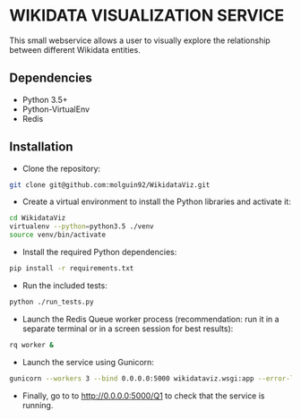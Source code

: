 # WIKIDATA VISUALIZATION SERVICE

This small webservice allows a user to visually explore the relationship between different Wikidata entities.

## Dependencies

- Python 3.5+
- Python-VirtualEnv
- Redis

## Installation

- Clone the repository: 

```bash
git clone git@github.com:molguin92/WikidataViz.git
```

- Create a virtual environment to install the Python libraries and activate it:

```bash
cd WikidataViz
virtualenv --python=python3.5 ./venv
source venv/bin/activate
```

- Install the required Python dependencies:

```bash
pip install -r requirements.txt
```

- Run the included tests:

```bash
python ./run_tests.py
```
- Launch the Redis Queue worker process (recommendation: run it in a separate terminal or in a screen session for best results):

```bash
rq worker &
```

- Launch the service using Gunicorn:

```bash
gunicorn --workers 3 --bind 0.0.0.0:5000 wikidataviz.wsgi:app --error-logfile errors.log
```

- Finally, go to to http://0.0.0.0:5000/Q1 to check that the service is running.

